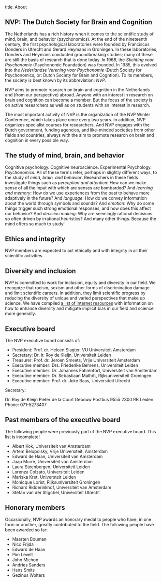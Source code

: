 title: About


## NVP: The Dutch Society for Brain and Cognition

The Netherlands has a rich history when it comes to the scientific study of mind, brain, and behavior (psychonomics). At the end of the nineteenth century, the first psychological laboratories were founded by Franciscus Donders in Utrecht and Gerard Heymans in Groningen. In these laboratories, Donders and Heymans conducted groundbreaking studies; many of these are still the basis of research that is done today. In 1968, the *Stichting voor Psychonomie* (Psychonomic Foundation) was founded. In 1985, this evolved into the *Nederlandse Verening voor Psychonomie* (Dutch Society for Psychonomics, or: Dutch Society for Brain and Cogntion). To its members, the society is best known by its abbreviation: *NVP*.

NVP aims to promote research on brain and cognition in the Netherlands and (from our perspective) abroad. Anyone with an interest in research on brain and cognition can become a member. But the focus of the society is on active researchers as well as on students with an interest in research.

The most important activity of NVP is the organization of the NVP Winter Conference, which takes place once every two years. In addition, NVP organizes specialist courses for researchers. And NVP engages with the Dutch government, funding agencies, and like-minded societies from other fields and countries, always with the aim to promote research on brain and cognition in every possible way.


## The study of mind, brain, and behavior

Cognitive psychology. Cognitive neuroscience. Experimental Psychology. Psychonomics. All of these terms refer, perhaps in slightly different ways, to the study of *mind, brain, and behavior*. Researchers in these fields investigate things such as *perception and attention*: How can we make sense of all the input with which are senses are bombarded? And *learning and memory*: How do we use experiences from the past to behave more adaptively in the future? And *language*: How do we convey information about the world through symbols and sounds? And *emotion*: Why do some things trigger such strong emotional responses, and how does this affect our behavior? And *decision making*: Why are seemingly rational decisions so often driven by irrational heuristics? And many other things. Because the mind offers so much to study!


## Ethics and integrity

NVP members are expected to act ethically and with integrity in all their scientific activities.


## Diversity and inclusion

NVP is committed to work for inclusion, equity and diversity in our field. We recognize that racism, sexism and other forms of discrimination damage and limit scientific careers. In addition, they limit scientific progress by reducing the diversity of unique and varied perspectives that make up science. We have compiled [a list of internet resources](/diversity) with information on how to enhance diversity and mitigate implicit bias in our field and science more generally.


## Executive board

The NVP executive board consists of:

- President: Prof. dr. Heleen Slagter. VU Universiteit Amsterdam
- Secretary: Dr. ir. Roy de Kleijn, Universiteit Leiden
- Treasurer: Prof. dr. Jeroen Smeets, Vrije Universiteit Amsterdam
- Executive member: Drs. Friederike Behrens, Universiteit Leiden
- Executive member: Dr. Johannes Fahrenfort, Universiteit van Amsterdam
- Executive member: Dr. Sebastiaan Mathôt, Rijksuniversiteit Groningen
- Executive member: Prof. dr. Joke Baas, Universiteit Utrecht

Secretary:

Dr. Roy de Kleijn
Pieter de la Court Gebouw
Postbus 9555
2300 RB Leiden
Phone: 071-5273407


## Past members of the executive board

The following people were previously part of the NVP executive board. This list is incomplete!

- Albert Kok, Universiteit van Amsterdam
- Artem Belopolsky, Vrije Universiteit, Amsterdam
- Edward de Haan, Universiteit van Amsterdam
- Jaap Murre, Universiteit van Amsterdam
- Laura Steenbergen, Universiteit Leiden
- Lorenza Colzato, Universiteit Leiden
- Mariska Kret, Universteit Leiden
- Monicque Lorist, Rijksuniversiteit Groningen
- Richard Ridderinkhof, Universiteit van Amsterdam
- Stefan van der Stigchel, Universiteit Utrecht


## Honorary members

Occasionally, NVP awards an honorary medal to people who have, in one form or another, greatly contributed to the field. The following people have been awarded so far:

- Maarten Bouman
- Nico Frijda
- Edward de Haan
- Pim Levelt
- John Michon
- Andries Sanders
- Hans Smits
- Gezinus Wolters
